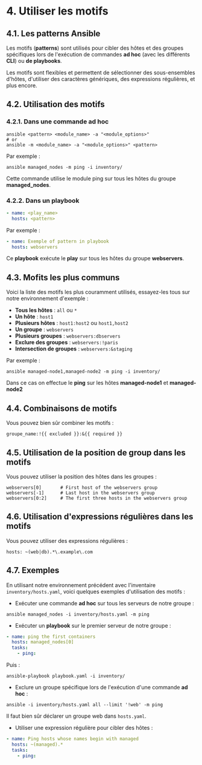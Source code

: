 # 4. Utiliser les motifs

## 4.1. Les patterns Ansible

Les motifs (**patterns**) sont utilisés pour cibler des hôtes et des groupes spécifiques lors de l'exécution de commandes **ad hoc** (avec les différents **CLI**) ou **de playbooks**.

Les motifs sont flexibles et permettent de sélectionner des sous-ensembles d'hôtes, d'utiliser des caractères génériques, des expressions régulières, et plus encore.

## 4.2. Utilisation des motifs

### 4.2.1. Dans une commande ad hoc

```SHELL
ansible <pattern> <module_name> -a "<module_options>"
# or
ansible -m <module_name> -a "<module_options>" <pattern>
```

Par exemple :

```SHELL
ansible managed_nodes -m ping -i inventory/
```

Cette commande utilise le module ping sur tous les hôtes du groupe **managed_nodes**.

### 4.2.2. Dans un playbook

```YAML
- name: <play_name>
  hosts: <pattern>
```

Par exemple :

```YAML
- name: Exemple of pattern in playbook
  hosts: webservers
```

Ce **playbook** exécute le **play** sur tous les hôtes du groupe **webservers**.

## 4.3. Mofits les plus communs

Voici la liste des motifs les plus couramment utilisés, essayez-les tous sur notre environnement d'exemple :

- **Tous les hôtes** : `all` ou `*`
- **Un hôte** : `host1`
- **Plusieurs hôtes** : `host1:host2` ou `host1,host2`
- **Un groupe** : `webservers`
- **Plusieurs groupes** : `webservers:dbservers`
- **Exclure des groupes** : `webservers:!paris`
- **Intersection de groupes** : `webservers:&staging`

Par exemple :

```SHELL
ansible managed-node1,managed-node2 -m ping -i inventory/
```

Dans ce cas on effectue le **ping** sur les hôtes **managed-node1** et **managed-node2**

## 4.4. Combinaisons de motifs

Vous pouvez bien sûr combiner les motifs :

```SHELL
groupe_name:!{{ excluded }}:&{{ required }}
```

## 4.5. Utilisation de la position de group dans les motifs

Vous pouvez utiliser la position des hôtes dans les groupes :

```SHELL
webservers[0]       # First host of the webservers group
webservers[-1]      # Last host in the webservers group
webservers[0:2]     # The first three hosts in the webservers group
```

## 4.6. Utilisation d'expressions régulières dans les motifs

Vous pouvez utiliser des expressions régulières :

```SHELL
hosts: ~(web|db).*\.example\.com
```

## 4.7. Exemples

En utilisant notre environnement précédent avec l'inventaire `inventory/hosts.yaml`, voici quelques exemples d'utilisation des motifs :

- Exécuter une commande **ad hoc** sur tous les serveurs de notre groupe :

```SHELL
ansible managed_nodes -i inventory/hosts.yaml -m ping
```

- Exécuter un **playbook** sur le premier serveur de notre groupe :

```YAML
- name: ping the first containers
  hosts: managed_nodes[0]
  tasks:
    - ping:
```

Puis :

```SHELL
ansible-playbook playbook.yaml -i inventory/
```

- Exclure un groupe spécifique lors de l'exécution d'une commande **ad hoc** :

```SHELL
ansible -i inventory/hosts.yaml all --limit '!web' -m ping
```

Il faut bien sûr déclarer un groupe web dans `hosts.yaml`.

- Utiliser une expression régulière pour cibler des hôtes :

```YAML
- name: Ping hosts whose names begin with managed
  hosts: ~(managed).*
  tasks:
    - ping:
```
